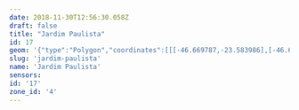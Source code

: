 ```yaml
---
date: 2018-11-30T12:56:30.058Z
draft: false
title: "Jardim Paulista"
id: 17
geom: '{"type":"Polygon","coordinates":[[[-46.669787,-23.583986],[-46.661099,-23.578939],[-46.65774,-23.575961],[-46.651024,-23.569847],[-46.64987,-23.568761],[-46.649007,-23.567819],[-46.656295,-23.561786],[-46.662759,-23.556094],[-46.663012,-23.556043],[-46.663636,-23.556326],[-46.663869,-23.556546],[-46.664126,-23.556536],[-46.664556,-23.556637],[-46.665114,-23.556578],[-46.665511,-23.556438],[-46.665723,-23.556425],[-46.669914,-23.554603],[-46.676482,-23.551895],[-46.677456,-23.551267],[-46.678463,-23.55274],[-46.679202,-23.553561],[-46.679282,-23.553742],[-46.680793,-23.555112],[-46.682387,-23.556176],[-46.682586,-23.556547],[-46.682582,-23.556965],[-46.682496,-23.55717],[-46.68169,-23.558344],[-46.68087,-23.559826],[-46.677697,-23.564277],[-46.678338,-23.564616],[-46.676713,-23.565586],[-46.678517,-23.567865],[-46.677715,-23.568574],[-46.671383,-23.576151],[-46.670959,-23.576573],[-46.671183,-23.576736],[-46.671055,-23.577022],[-46.671102,-23.577304],[-46.670034,-23.583041],[-46.670052,-23.583336],[-46.669948,-23.583742],[-46.669787,-23.583986]]]}'
slug: 'jardim-paulista'
name: 'Jardim Paulista'
sensors:
id: '17'
zone_id: '4'
---
```

		
